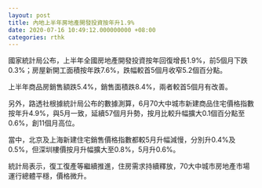 ```yaml
---
layout: post
title: 內地上半年房地產開發投資按年升1.9%
date: 2020-07-16 10:49:12.000000000 +08:00
categories: rthk
---
```


國家統計局公布，上半年全國房地產開發投資按年回復增長1.9%，前5個月下跌0.3%；房屋新開工面積按年跌7.6%，跌幅較首5個月收窄5.2個百分點。

上半年商品房銷售額跌5.4%，銷售面積跌8.4%，兩者較首5個月有改善。

另外，路透社根據統計局公布的數據測算，6月70大中城市新建商品住宅價格指數按年升4.9%，與5月一致，延續57個月升勢，按月比較升幅擴大0.1個百分點至0.6%，創11個月高位。

當中，北京及上海新建住宅銷售價格指數都較5月升幅減慢，分別升0.4%及0.5%，但深圳樓價按月升幅擴大至0.8%，5月升0.6%。

統計局表示，復工復產等繼續推進，住房需求持續釋放，70大中城市房地產市場運行總體平穩，價格微升。
